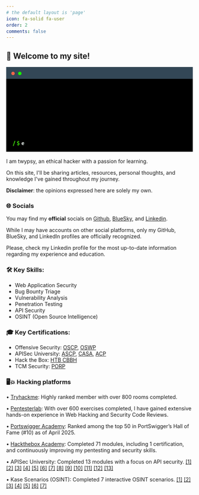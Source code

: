 ```yaml
---
# the default layout is 'page'
icon: fa-solid fa-user
order: 2
comments: false
---
```


## 👋 Welcome to my site!

![terminal](assets/terminal.gif)

I am twypsy, an ethical hacker with a passion for learning.

On this site, I'll be sharing articles, resources, personal thoughts, and knowledge I've gained throughout my journey.

**Disclaimer**: the opinions expressed here are solely my own.

### 🌐 Socials

You may find my **official** socials on [Github](https://github.com/twypsy), [BlueSky](https://bsky.app/profile/twypsy.bsky.social), and [Linkedin](https://linkedin.com/in/luis-guirao).

While I may have accounts on other social platforms, only my GitHub, BlueSky, and LinkedIn profiles are officially recognized.

Please, check my Linkedin profile for the most up-to-date information regarding my experience and education.

### 🛠️ Key Skills:

* Web Application Security
* Bug Bounty Triage
* Vulnerability Analysis
* Penetration Testing
* API Security
* OSINT (Open Source Intelligence)

### 🎓 Key Certifications:

* Offensive Security: [OSCP](https://www.credly.com/badges/2626f90f-eedf-4921-91b6-773fdaf3e983?source=linked_in_profile), [OSWP](https://www.credly.com/badges/9345e9ee-ad99-4ac3-bc82-d89cfb1d3ab7?source=linked_in_profile)
* APISec University: [ASCP](https://www.credly.com/badges/b6960bc1-6a27-40ee-b9ce-350304ab2260/linked_in_profile), [CASA](https://www.credly.com/badges/f20494b8-f6f3-4f22-877c-394bc4b86a28/linked_in_profile), [ACP](https://www.credly.com/badges/37b34560-9e10-49e4-b6e0-34421199bad3/linked_in_profile)
* Hack the Box: [HTB CBBH](https://www.credly.com/badges/bc2adc99-9074-452a-ab46-3d4094964c6b/linked_in_profile)
* TCM Security: [PORP](https://www.credential.net/dff028e6-d28f-4607-bf73-c7193edf7778#acc.hpXVwfDb)

### 🖥️💥 Hacking platforms

• [Tryhackme](https://tryhackme.com/p/twypsy): Highly ranked member with over 800 rooms completed.

• [Pentesterlab](https://pentesterlab.com/profile/twypsy): With over 600 exercises completed, I have gained extensive hands-on experience in Web Hacking and Security Code Reviews.

• [Portswigger Academy](https://portswigger.net/web-security/hall-of-fame): Ranked among the top 50 in PortSwigger’s Hall of Fame (#10) as of April 2025.

• [Hackthebox Academy](https://twypsy.com/labs/htb-academy.html): Completed 71 modules, including 1 certification, and continuously improving my pentesting and security skills.

• APISec University: Completed 13 modules with a focus on API security. [[1]](https://www.credly.com/badges/4e8c51b6-5c97-4d20-a86b-b93d800bea18/linked_in_profile) [[2]](https://www.credly.com/badges/cf803f62-b8ec-4fa8-b616-38e77d92b3ad/linked_in_profile) [[3]](https://www.credly.com/badges/910a0aee-1691-4331-9e78-dad66ddc6efa/linked_in_profile) [[4]](https://www.credly.com/badges/bc1dc666-9d65-4991-97b7-6e21e7031ec0/linked_in_profile) [[5]](https://www.credly.com/badges/84413581-cef5-4678-8a6c-ef8ecbc70404/linked_in_profile) [[6]](https://www.credly.com/badges/7bba9230-d15b-42b4-b377-45b7a4f777b3/linked_in_profile) [[7]](https://www.credly.com/badges/507dac6c-e8c6-4e68-9820-5207b9d395dc/linked_in_profile) [[8]](https://www.credly.com/badges/f8d502f8-4512-4ecc-841c-c3dcd8e15032/linked_in_profile) [[9]](https://www.credly.com/badges/19faac20-c3ae-4c46-9a04-e320b189b7d5/linked_in_profile) [[10]](https://www.credly.com/badges/cc3f9d01-50ae-415e-ac71-0dac30700f99/linked_in_profile) [[11]](https://www.credly.com/badges/41973105-4bbd-420d-bddb-ddf816f55f31/linked_in_profile) [[12]](https://www.credly.com/badges/829c7f0c-151a-43a8-a4c5-1f47eeaba9b9/linked_in_profile) [[13]](https://www.credly.com/badges/453e4e0a-5403-4bca-9059-72e99858874f/linked_in_profile)

• Kase Scenarios (OSINT): Completed 7 interactive OSINT scenarios. [[1]](https://badgr.com/public/assertions/n19sChjAQ5aZV2nnbrQq7Q) [[2]](https://badgr.com/public/assertions/EKzMYPOzSXqjBGCy_rCynA) [[3]](https://courses.kasescenarios.com/certificates/8xxtog5eve) [[4]](https://courses.kasescenarios.com/certificates/qy2czrndbl) [[5]](https://courses.kasescenarios.com/certificates/ii56a1ushf) [[6]](https://courses.kasescenarios.com/certificates/rkkyn2mkaw) [[7]](https://courses.kasescenarios.com/certificates/xbahv6g3fe)

